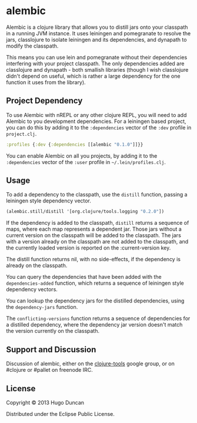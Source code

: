# alembic

Alembic is a clojure library that allows you to distill jars onto your classpath
in a running JVM instance.  It uses leiningen and pomegranate to resolve the
jars, classlojure to isolate leiningen and its dependencies, and dynapath to
modify the classpath.

This means you can use lein and pomegranate without their dependencies
interfering with your project classpath.  The only dependencies added are
classlojure and dynapath - both smallish libraries (though I wish classlojure
didn't depend on useful, which is rather a large dependency for the one function
it uses from the library).

## Project Dependency

To use Alembic with nREPL or any other clojure REPL, you will need to add
Alembic to you development dependencies.  For a leiningen based project, you can
do this by adding it to the `:dependencies` vector of the `:dev` profile in
`project.clj`.

```clj
:profiles {:dev {:dependencies [[alembic "0.1.0"]]}}
```

You can enable Alembic on all you projects, by adding it to the `:dependencies`
vector of the `:user` profile in `~/.lein/profiles.clj`.

## Usage

To add a dependency to the classpath, use the `distill` function, passing a
leiningen style dependency vector.

```clj
(alembic.still/distill '[org.clojure/tools.logging "0.2.0"])
```

If the dependency is added to the classpath, `distill` returns a sequence of
maps, where each map represents a dependent jar.  Those jars without a current
version on the classpath will be added to the classpath.  The jars with a
version already on the classpath are not added to the classpath, and the
currently loaded version is reported on the :current-version key.

The distill function returns nil, with no side-effects, if the dependency is
already on the classpath.

You can query the dependencies that have been added with the
`dependencies-added` function, which returns a sequence of leiningen style
dependency vectors.

You can lookup the dependency jars for the distilled dependencies, using the
`dependency-jars` function.

The `conflicting-versions` function returns a sequence of dependencies for a
distilled dependency, where the dependency jar version doesn't match the version
currently on the classpath.

## Support and Discussion

Discussion of alembic, either on the
[clojure-tools](https://groups.google.com/forum/?fromgroups#!forum/clojure-tools)
google group, or on #clojure or #pallet on freenode IRC.

## License

Copyright © 2013 Hugo Duncan

Distributed under the Eclipse Public License.
